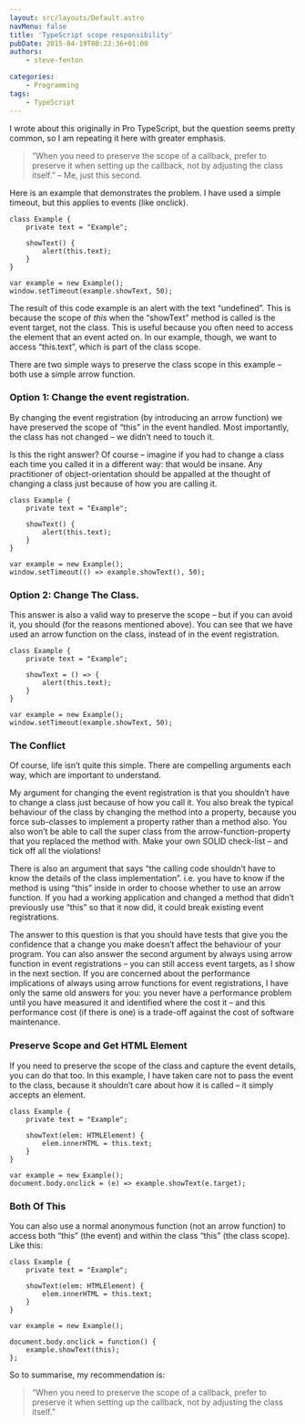 ```yaml
---
layout: src/layouts/Default.astro
navMenu: false
title: 'TypeScript scope responsibility'
pubDate: 2015-04-19T00:22:36+01:00
authors:
    - steve-fenton

categories:
    - Programming
tags:
    - TypeScript
---
```


I wrote about this originally in Pro TypeScript, but the question seems pretty common, so I am repeating it here with greater emphasis.

> “When you need to preserve the scope of a callback, prefer to preserve it when setting up the callback, not by adjusting the class itself.” – Me, just this second.

Here is an example that demonstrates the problem. I have used a simple timeout, but this applies to events (like onclick).

```
class Example {
    private text = "Example";
    
    showText() {
        alert(this.text);
    }
}

var example = new Example();
window.setTimeout(example.showText, 50);
```
The result of this code example is an alert with the text “undefined”. This is because the scope of *this* when the “showText” method is called is the event target, not the class. This is useful because you often need to access the element that an event acted on. In our example, though, we want to access “this.text”, which is part of the class scope.

There are two simple ways to preserve the class scope in this example – both use a simple arrow function.

### Option 1: Change the event registration.

By changing the event registration (by introducing an arrow function) we have preserved the scope of “this” in the event handled. Most importantly, the class has not changed – we didn’t need to touch it.

Is this the right answer? Of course – imagine if you had to change a class each time you called it in a different way: that would be insane. Any practitioner of object-orientation should be appalled at the thought of changing a class just because of how you are calling it.

```
class Example {
    private text = "Example";
    
    showText() {
        alert(this.text);
    }
}

var example = new Example();
window.setTimeout(() => example.showText(), 50);
```
### Option 2: Change The Class.

This answer is also a valid way to preserve the scope – but if you can avoid it, you should (for the reasons mentioned above). You can see that we have used an arrow function on the class, instead of in the event registration.

```
class Example {
    private text = "Example";
    
    showText = () => {
        alert(this.text);
    }
}

var example = new Example();
window.setTimeout(example.showText, 50);
```
### The Conflict

Of course, life isn’t quite this simple. There are compelling arguments each way, which are important to understand.

My argument for changing the event registration is that you shouldn’t have to change a class just because of how you call it. You also break the typical behaviour of the class by changing the method into a property, because you force sub-classes to implement a property rather than a method also. You also won’t be able to call the super class from the arrow-function-property that you replaced the method with. Make your own SOLID check-list – and tick off all the violations!

There is also an argument that says “the calling code shouldn’t have to know the details of the class implementation”. i.e. you have to know if the method is using “this” inside in order to choose whether to use an arrow function. If you had a working application and changed a method that didn’t previously use “this” so that it now did, it could break existing event registrations.

The answer to this question is that you should have tests that give you the confidence that a change you make doesn’t affect the behaviour of your program. You can also answer the second argument by always using arrow function in event registrations – you can still access event targets, as I show in the next section. If you are concerned about the performance implications of always using arrow functions for event registrations, I have only the same old answers for you: you never have a performance problem until you have measured it and identified where the cost it – and this performance cost (if there is one) is a trade-off against the cost of software maintenance.

### Preserve Scope and Get HTML Element

If you need to preserve the scope of the class and capture the event details, you can do that too. In this example, I have taken care not to pass the event to the class, because it shouldn’t care about how it is called – it simply accepts an element.

```
class Example {
    private text = "Example";
    
    showText(elem: HTMLElement) {
        elem.innerHTML = this.text;
    }
}

var example = new Example();
document.body.onclick = (e) => example.showText(e.target);
```
### Both Of This

You can also use a normal anonymous function (not an arrow function) to access both “this” (the event) and within the class “this” (the class scope). Like this:

```
class Example {
    private text = "Example";
    
    showText(elem: HTMLElement) {
        elem.innerHTML = this.text;
    }
}

var example = new Example();

document.body.onclick = function() {
    example.showText(this);
};
```
So to summarise, my recommendation is:

> “When you need to preserve the scope of a callback, prefer to preserve it when setting up the callback, not by adjusting the class itself.”